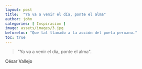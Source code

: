 ```yaml
---
layout: post
title:  "Ya va a venir el día, ponte el alma"
author: john
categories: [ Inspiracion ]
image: assets/images/3.jpg
beforetoc: "Que tal llamado a la acción del poeta peruano."
toc: true
---
```

> "Ya va a venir el día, ponte el alma".

César Vallejo
